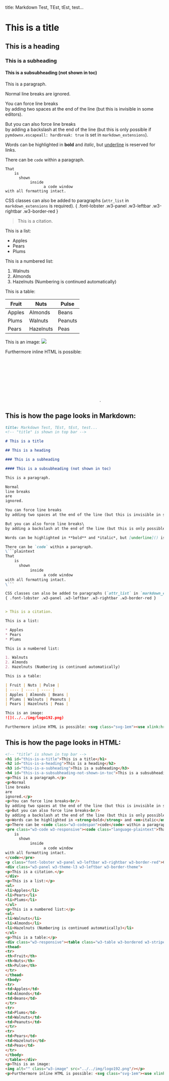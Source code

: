 title: Markdown Test, TEst, tEst, test...
<!-- "title" is shown in top bar -->

# This is a title

## This is a heading

### This is a subheading

#### This is a subsubheading (not shown in toc)

This is a paragraph.

Normal
line breaks
are
ignored.

You can force line breaks  
by adding two spaces at the end of the line (but this is invisible in some editors).

But you can also force line breaks\
by adding a backslash at the end of the line (but this is only possible if `pymdownx.escapeall: hardbreak: true` is set in `markdown_extensions`).

Words can be highlighted in **bold** and *italic*, but [underline]() is reserved for links.

There can be `code` within a paragraph.
```plaintext
That
    is
      shown
           inside
                 a code window
with all formatting intact.
```

CSS classes can also be added to paragraphs (`attr_list` in `markdown_extensions` is required).
{ .font-lobster .w3-panel .w3-leftbar .w3-rightbar .w3-border-red }


> This is a citation.

This is a list:

* Apples
* Pears
* Plums

This is a numbered list:

1. Walnuts
2. Almonds
2. Hazelnuts (Numbering is continued automatically)

This is a table:

| Fruit | Nuts | Pulse |
| ---- | ---- | ---- |
| Apples | Almonds | Beans |
| Plums | Walnuts | Peanuts |
| Pears | Hazelnuts | Peas |

This is an image:
![](../img/logo192.png)

Furthermore inline HTML is possible: <svg class="svg-1em"><use xlink:href="#encrypted" /></svg>.

## This is how the page looks in Markdown:

```markdown
title: Markdown Test, TEst, tEst, test...
<!-- "title" is shown in top bar -->

# This is a title

## This is a heading

### This is a subheading

#### This is a subsubheading (not shown in toc)

This is a paragraph.

Normal
line breaks
are
ignored.

You can force line breaks  
by adding two spaces at the end of the line (but this is invisible in some editors).

But you can also force line breaks\
by adding a backslash at the end of the line (but this is only possible if `pymdownx.escapeall: hardbreak: true` is set in `markdown_extensions`).

Words can be highlighted in **bold** and *italic*, but [underline]() is reserved for links.

There can be `code` within a paragraph.
\```plaintext
That
    is
      shown
           inside
                 a code window
with all formatting intact.
\```

CSS classes can also be added to paragraphs (`attr_list` in `markdown_extensions` is required).
{ .font-lobster .w3-panel .w3-leftbar .w3-rightbar .w3-border-red }


> This is a citation.

This is a list:

* Apples
* Pears
* Plums

This is a numbered list:

1. Walnuts
2. Almonds
2. Hazelnuts (Numbering is continued automatically)

This is a table:

| Fruit | Nuts | Pulse |
| ---- | ---- | ---- |
| Apples | Almonds | Beans |
| Plums | Walnuts | Peanuts |
| Pears | Hazelnuts | Peas |

This is an image:
![](../../img/logo192.png)

Furthermore inline HTML is possible: <svg class="svg-1em"><use xlink:href="#encrypted" /></svg>.
```

## This is how the page looks in HTML:

```html
<!-- "title" is shown in top bar -->
<h1 id="this-is-a-title">This is a title</h1>
<h2 id="this-is-a-heading">This is a heading</h2>
<h3 id="this-is-a-subheading">This is a subheading</h3>
<h4 id="this-is-a-subsubheading-not-shown-in-toc">This is a subsubheading (not shown in toc)</h4>
<p>This is a paragraph.</p>
<p>Normal
line breaks
are
ignored.</p>
<p>You can force line breaks<br/>
by adding two spaces at the end of the line (but this is invisible in some editors).</p>
<p>But you can also force line breaks<br/>
by adding a backslash at the end of the line (but this is only possible if <code class="w3-codespan">pymdownx.escapeall: hardbreak: true</code> is set in <code class="w3-codespan">markdown_extensions</code>).</p>
<p>Words can be highlighted in <strong>bold</strong> and <em>italic</em>, but <a href="">underline</a> is reserved for links.</p>
<p>There can be <code class="w3-codespan">code</code> within a paragraph.</p>
<pre class="w3-code w3-responsive"><code class="language-plaintext">That
    is
      shown
           inside
                 a code window
with all formatting intact.
</code></pre>
<p class="font-lobster w3-panel w3-leftbar w3-rightbar w3-border-red">CSS classes can also be added to paragraphs (<code class="w3-codespan">attr_list</code> in <code class="w3-codespan">markdown_extensions</code> is required).</p>
<div class="w3-panel w3-theme-l3 w3-leftbar w3-border-theme">
<p>This is a citation.</p>
</div>
<p>This is a list:</p>
<ul>
<li>Apples</li>
<li>Pears</li>
<li>Plums</li>
</ul>
<p>This is a numbered list:</p>
<ol>
<li>Walnuts</li>
<li>Almonds</li>
<li>Hazelnuts (Numbering is continued automatically)</li>
</ol>
<p>This is a table:</p>
<div class="w3-responsive"><table class="w3-table w3-bordered w3-striped">
<thead>
<tr>
<th>Fruit</th>
<th>Nuts</th>
<th>Pulse</th>
</tr>
</thead>
<tbody>
<tr>
<td>Apples</td>
<td>Almonds</td>
<td>Beans</td>
</tr>
<tr>
<td>Plums</td>
<td>Walnuts</td>
<td>Peanuts</td>
</tr>
<tr>
<td>Pears</td>
<td>Hazelnuts</td>
<td>Peas</td>
</tr>
</tbody>
</table></div>
<p>This is an image:
<img alt="" class="w3-image" src="../../img/logo192.png"/></p>
<p>Furthermore inline HTML is possible: <svg class="svg-1em"><use xlink:href="#encrypted"></use></svg>.</p>
```